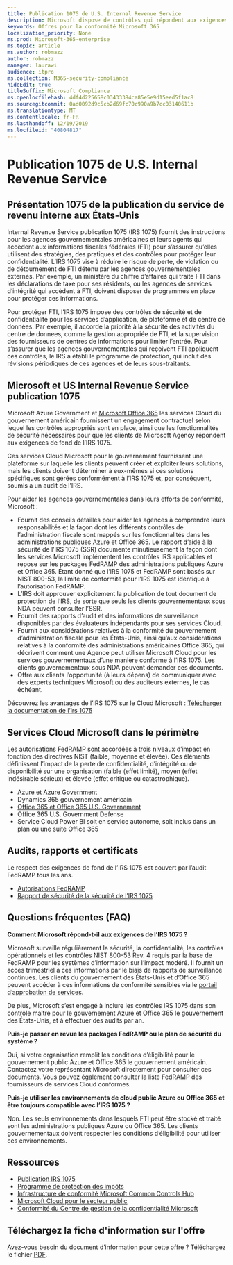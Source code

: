 ```yaml
---
title: Publication 1075 de U.S. Internal Revenue Service
description: Microsoft dispose de contrôles qui répondent aux exigences de la publication 1075 de U.S. Internal Revenue Service.
keywords: Offres pour la conformité Microsoft 365
localization_priority: None
ms.prod: Microsoft-365-enterprise
ms.topic: article
ms.author: robmazz
author: robmazz
manager: laurawi
audience: itpro
ms.collection: M365-security-compliance
hideEdit: true
titleSuffix: Microsoft Compliance
ms.openlocfilehash: 4df4d225658c03433384ca85e5e9d15eed5f1ac8
ms.sourcegitcommit: 0ad0092d9c5cb2d69fc70c990a9b7cc03140611b
ms.translationtype: MT
ms.contentlocale: fr-FR
ms.lasthandoff: 12/19/2019
ms.locfileid: "40804817"
---
```

# <a name="us-internal-revenue-service-publication-1075"></a>Publication 1075 de U.S. Internal Revenue Service

## <a name="us-internal-revenue-service-publication-1075-overview"></a>Présentation 1075 de la publication du service de revenu interne aux États-Unis

Internal Revenue Service publication 1075 (IRS 1075) fournit des instructions pour les agences gouvernementales américaines et leurs agents qui accèdent aux informations fiscales fédérales (FTI) pour s’assurer qu’elles utilisent des stratégies, des pratiques et des contrôles pour protéger leur confidentialité. L’IRS 1075 vise à réduire le risque de perte, de violation ou de détournement de FTI détenu par les agences gouvernementales externes. Par exemple, un ministère du chiffre d’affaires qui traite FTI dans les déclarations de taxe pour ses résidents, ou les agences de services d’intégrité qui accèdent à FTI, doivent disposer de programmes en place pour protéger ces informations.  
  
Pour protéger FTI, l’IRS 1075 impose des contrôles de sécurité et de confidentialité pour les services d’application, de plateforme et de centre de données. Par exemple, il accorde la priorité à la sécurité des activités du centre de donnees, comme la gestion appropriée de FTI, et la supervision des fournisseurs de centres de informations pour limiter l’entrée. Pour s’assurer que les agences gouvernementales qui reçoivent FTI appliquent ces contrôles, le IRS a établi le programme de protection, qui inclut des révisions périodiques de ces agences et de leurs sous-traitants.

## <a name="microsoft-and-us-internal-revenue-service-publication-1075"></a>Microsoft et US Internal Revenue Service publication 1075

Microsoft Azure Government et [Microsoft Office 365](https://products.office.com/government/office-365-web-services-for-government) les services Cloud du gouvernement américain fournissent un engagement contractuel selon lequel les contrôles appropriés sont en place, ainsi que les fonctionnalités de sécurité nécessaires pour que les clients de Microsoft Agency répondent aux exigences de fond de l’IRS 1075.  
  
Ces services Cloud Microsoft pour le gouvernement fournissent une plateforme sur laquelle les clients peuvent créer et exploiter leurs solutions, mais les clients doivent déterminer à eux-mêmes si ces solutions spécifiques sont gérées conformément à l’IRS 1075 et, par conséquent, soumis à un audit de l’IRS.  
  
Pour aider les agences gouvernementales dans leurs efforts de conformité, Microsoft :

- Fournit des conseils détaillés pour aider les agences à comprendre leurs responsabilités et la façon dont les différents contrôles de l’administration fiscale sont mappés sur les fonctionnalités dans les administrations publiques Azure et Office 365. Le rapport d’aide à la sécurité de l’IRS 1075 (SSR) documente minutieusement la façon dont les services Microsoft implémentent les contrôles IRS applicables et repose sur les packages FedRAMP des administrations publiques Azure et Office 365. Étant donné que l’IRS 1075 et FedRAMP sont basés sur NIST 800-53, la limite de conformité pour l’IRS 1075 est identique à l’autorisation FedRAMP.
- L’IRS doit approuver explicitement la publication de tout document de protection de l’IRS, de sorte que seuls les clients gouvernementaux sous NDA peuvent consulter l’SSR.
- Fournit des rapports d’audit et des informations de surveillance disponibles par des évaluateurs indépendants pour ses services Cloud.
- Fournit aux considérations relatives à la conformité du gouvernement d’administration fiscale pour les États-Unis, ainsi qu’aux considérations relatives à la conformité des administrations américaines Office 365, qui décrivent comment une Agence peut utiliser Microsoft Cloud pour les services gouvernementaux d’une manière conforme à l’IRS 1075. Les clients gouvernementaux sous NDA peuvent demander ces documents.
- Offre aux clients l’opportunité (à leurs dépens) de communiquer avec des experts techniques Microsoft ou des auditeurs externes, le cas échéant.

Découvrez les avantages de l’IRS 1075 sur le Cloud Microsoft : [Télécharger la documentation de l’irs 1075](https://aka.ms/irs1075-backgrounder)

## <a name="microsoft-in-scope-cloud-services"></a>Services Cloud Microsoft dans le périmètre

Les autorisations FedRAMP sont accordées à trois niveaux d’impact en fonction des directives NIST (faible, moyenne et élevée). Ces éléments définissent l’impact de la perte de confidentialité, d’intégrité ou de disponibilité sur une organisation (faible (effet limité), moyen (effet indésirable sérieux) et élevée (effet critique ou catastrophique).

- [Azure et Azure Government](https://azure.microsoft.com/global-infrastructure/government/)
- Dynamics 365 gouvernement américain
- [Office 365 et Office 365 U.S. Governement](https://go.microsoft.com/fwlink/p/?LinkID=2077751)
- Office 365 U.S. Government Defense
- Service Cloud Power BI soit en service autonome, soit inclus dans un plan ou une suite Office 365

## <a name="audits-reports-and-certificates"></a>Audits, rapports et certificats

Le respect des exigences de fond de l’IRS 1075 est couvert par l’audit FedRAMP tous les ans.

- [Autorisations FedRAMP](https://marketplace.fedramp.gov/#/product/azure-government?sort=productName&productNameSearch=azure)
- [Rapport de sécurité de la sécurité de l’IRS 1075](https://aka.ms/AzureIRS1075SafeguardSecurityReport)

## <a name="frequently-asked-questions"></a>Questions fréquentes (FAQ)

**Comment Microsoft répond-t-il aux exigences de l’IRS 1075 ?**

Microsoft surveille régulièrement la sécurité, la confidentialité, les contrôles opérationnels et les contrôles NIST 800-53 Rev. 4 requis par la base de FedRAMP pour les systèmes d’information sur l’impact modéré. Il fournit un accès trimestriel à ces informations par le biais de rapports de surveillance continues. Les clients du gouvernement des États-Unis et d’Office 365 peuvent accéder à ces informations de conformité sensibles via le [portail d’approbation de services](https://aka.ms/stphelp).

De plus, Microsoft s’est engagé à inclure les contrôles IRS 1075 dans son contrôle maître pour le gouvernement Azure et Office 365 le gouvernement des États-Unis, et à effectuer des audits par an.

**Puis-je passer en revue les packages FedRAMP ou le plan de sécurité du système ?**

Oui, si votre organisation remplit les conditions d’éligibilité pour le gouvernement public Azure et Office 365 le gouvernement américain. Contactez votre représentant Microsoft directement pour consulter ces documents. Vous pouvez également consulter la liste FedRAMP des fournisseurs de services Cloud conformes.

**Puis-je utiliser les environnements de cloud public Azure ou Office 365 et être toujours compatible avec l’IRS 1075 ?**

Non. Les seuls environnements dans lesquels FTI peut être stocké et traité sont les administrations publiques Azure ou Office 365. Les clients gouvernementaux doivent respecter les conditions d’éligibilité pour utiliser ces environnements.

## <a name="resources"></a>Ressources

- [Publication IRS 1075](https://www.irs.gov/pub/irs-pdf/p1075.pdf)
- [Programme de protection des impôts](https://www.irs.gov/uac/Safeguards-Program)
- [Infrastructure de conformité Microsoft Common Controls Hub](https://www.microsoft.com/trust-center/compliance/compliance-overview)
- [Microsoft Cloud pour le secteur public](https://enterprise.microsoft.com/industries/government/start-your-microsoft-cloud-for-government-trial-today)
- [Conformité du Centre de gestion de la confidentialité Microsoft](https://www.microsoft.com/trust-center/compliance/compliance-overview)

## <a name="download-the-offering-backgrounder"></a>Téléchargez la fiche d'information sur l'offre

Avez-vous besoin du document d’information pour cette offre ? Téléchargez le fichier [PDF](https://download.microsoft.com/download/D/1/8/D1825AE2-4FDA-4A4B-8D4F-9B7D2976D54A/IRS1075_Compliance_Backgrounder.pdf).

